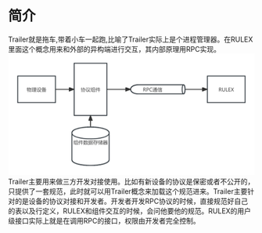 <!--
 Copyright (C) 2023 wwhai

 This program is free software: you can redistribute it and/or modify
 it under the terms of the GNU Affero General Public License as
 published by the Free Software Foundation, either version 3 of the
 License, or (at your option) any later version.

 This program is distributed in the hope that it will be useful,
 but WITHOUT ANY WARRANTY; without even the implied warranty of
 MERCHANTABILITY or FITNESS FOR A PARTICULAR PURPOSE.  See the
 GNU Affero General Public License for more details.

 You should have received a copy of the GNU Affero General Public License
 along with this program.  If not, see <http://www.gnu.org/licenses/>.
-->

# 简介
Trailer就是拖车,带着小车一起跑,比喻了Trailer实际上是个进程管理器。在RULEX里面这个概念用来和外部的异构端进行交互，其内部原理用RPC实现。
![1697961072043](image/readme/1697961072043.png)
Trailer主要用来做三方开发对接使用。比如有新设备的协议是保密或者不公开的，只提供了一套规范，此时就可以用Trailer概念来加载这个规范进来。Trailer主要针对的是设备的协议对接和开发者。开发者开发RPC协议的时候，直接规范好自己的表以及行定义，RULEX和组件交互的时候，会问他要他的规范。RULEX的用户级接口实际上就是在调用RPC的接口，权限由开发者完全控制。
